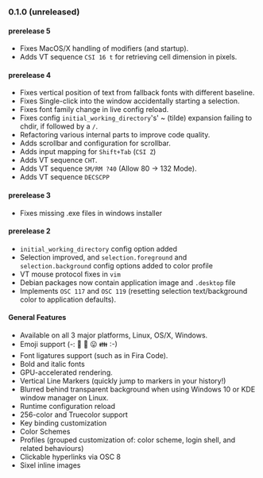 ### 0.1.0 (unreleased)

#### prerelease 5

- Fixes MacOS/X handling of modifiers (and startup).
- Adds VT sequence `CSI 16 t` for retrieving cell dimension in pixels.

#### prerelease 4

- Fixes vertical position of text from fallback fonts with different baseline.
- Fixes Single-click into the window accidentally starting a selection.
- Fixes font family change in live config reload.
- Fixes config `initial_working_directory`'s' ~ (tilde) expansion failing to chdir, if followed by a `/`.
- Refactoring various internal parts to improve code quality.
- Adds scrollbar and configuration for scrollbar.
- Adds input mapping for `Shift+Tab` (`CSI Z`)
- Adds VT sequence `CHT`.
- Adds VT sequence `SM/RM ?40` (Allow 80 -> 132 Mode).
- Adds VT sequence `DECSCPP`

#### prerelease 3

- Fixes missing .exe files in windows installer

#### prerelease 2

- `initial_working_directory` config option added
- Selection improved, and `selection.foreground` and `selection.background` config options added to color profile
- VT mouse protocol fixes in `vim`
- Debian packages now contain application image and `.desktop` file
- Implements `OSC 117` and `OSC 119` (resetting selection text/background color to application defaults).

#### General Features

- Available on all 3 major platforms, Linux, OS/X, Windows.
- Emoji support (-: 🌈 💝 😛 👪 :-)
- Font ligatures support (such as in Fira Code).
- Bold and italic fonts
- GPU-accelerated rendering.
- Vertical Line Markers (quickly jump to markers in your history!)
- Blurred behind transparent background when using Windows 10 or KDE window manager on Linux.
- Runtime configuration reload
- 256-color and Truecolor support
- Key binding customization
- Color Schemes
- Profiles (grouped customization of: color scheme, login shell, and related behaviours)
- Clickable hyperlinks via OSC 8
- Sixel inline images

